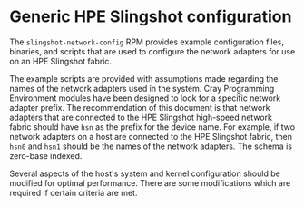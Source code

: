 # Generic HPE Slingshot configuration

The `slingshot-network-config` RPM provides example configuration files, binaries, and scripts that are used to configure the network adapters for use on an HPE Slingshot fabric.

The example scripts are provided with assumptions made regarding the names of the network adapters used in the system.
Cray Programming Environment modules have been designed to look for a specific network adapter prefix.
The recommendation of this document is that network adapters that are connected to the HPE Slingshot high-speed network fabric should have `hsn` as the prefix for the device name.
For example, if two network adapters on a host are connected to the HPE Slingshot fabric, then `hsn0` and `hsn1` should be the names of the network adapters. The schema is zero-base indexed.

Several aspects of the host's system and kernel configuration should be modified for optimal performance. There are some modifications which are required if certain criteria are met.
